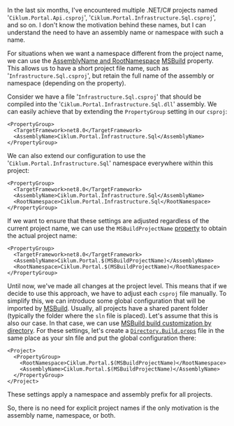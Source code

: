 In the last six months, I've encountered multiple .NET/C# projects named '`Ciklum.Portal.Api.csproj`', '`Ciklum.Portal.Infrastructure.Sql.csproj`', and so on. I don't know the motivation behind these names, but I can understand the need to have an assembly name or namespace with such a name.

For situations when we want a namespace different from the project name, we can use the [AssemblyName and RootNamespace](https://learn.microsoft.com/en-us/visualstudio/msbuild/common-msbuild-project-properties?view=vs-2022) [MSBuild](https://learn.microsoft.com/en-us/visualstudio/msbuild/msbuild?view=vs-2022) property. This allows us to have a short project file name, such as '`Infrastructure.Sql.csproj`', but retain the full name of the assembly or namespace (depending on the property).

Consider we have a file '`Infrastructure.Sql.csproj`' that should be compiled into the '`Ciklum.Portal.Infrastructure.Sql.dll`' assembly. We can easily achieve that by extending the `PropertyGroup` setting in our `csproj`:
```
<PropertyGroup>
  <TargetFramework>net8.0</TargetFramework>
  <AssemblyName>Ciklum.Portal.Infrastructure.Sql</AssemblyName>
</PropertyGroup>
```

We can also extend our configuration to use the '`Ciklum.Portal.Infrastructure.Sql`' namespace everywhere within this project:
```
<PropertyGroup>
  <TargetFramework>net8.0</TargetFramework>
  <AssemblyName>Ciklum.Portal.Infrastructure.Sql</AssemblyName>
  <RootNamespace>Ciklum.Portal.Infrastructure.Sql</RootNamespace>
</PropertyGroup>
```

If we want to ensure that these settings are adjusted regardless of the current project name, we can use the `MSBuildProjectName` [property](https://learn.microsoft.com/en-us/visualstudio/msbuild/msbuild-reserved-and-well-known-properties?view=vs-2022) to obtain the actual project name:
```
<PropertyGroup>
  <TargetFramework>net8.0</TargetFramework>
  <AssemblyName>Ciklum.Portal.$(MSBuildProjectName)</AssemblyName>
  <RootNamespace>Ciklum.Portal.$(MSBuildProjectName)</RootNamespace>
</PropertyGroup>
```

Until now, we've made all changes at the project level. This means that if we decide to use this approach, we have to adjust each `csproj` file manually. To simplify this, we can introduce some global configuration that will be imported by [MSBuild](https://learn.microsoft.com/en-us/visualstudio/msbuild/msbuild?view=vs-2022). Usually, all projects have a shared parent folder (typically the folder where the `sln` file is placed). Let's assume that this is also our case. In that case, we can use [MSBuild build customization by directory](https://learn.microsoft.com/en-us/visualstudio/msbuild/customize-by-directory?view=vs-2022). For these settings, let's create a [`Directory.Build.props`](https://learn.microsoft.com/en-us/visualstudio/msbuild/customize-by-directory?view=vs-2022#directorybuildprops-and-directorybuildtargets) file in the same place as your sln file and put the global configuration there:
```
<Project>
  <PropertyGroup>
    <RootNamespace>Ciklum.Portal.$(MSBuildProjectName)</RootNamespace>
    <AssemblyName>Ciklum.Portal.$(MSBuildProjectName)</AssemblyName>
  </PropertyGroup>
</Project>
```
These settings apply a namespace and assembly prefix for all projects.

So, there is no need for explicit project names if the only motivation is the assembly name, namespace, or both.